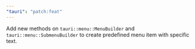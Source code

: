 ```yaml
---
"tauri": "patch:feat"
---
```


Add new methods on `tauri::menu::MenuBuilder` and `tauri::menu::SubmenuBuilder` to create predefined menu item with specific text.
